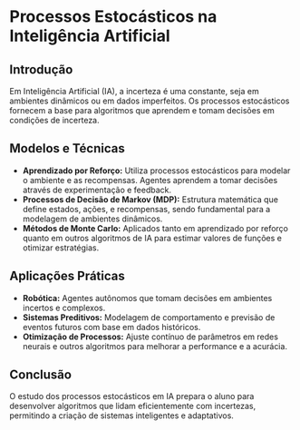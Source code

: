 # Processos Estocásticos na Inteligência Artificial

## Introdução
Em Inteligência Artificial (IA), a incerteza é uma constante, seja em ambientes dinâmicos ou em dados imperfeitos. Os processos estocásticos fornecem a base para algoritmos que aprendem e tomam decisões em condições de incerteza.

## Modelos e Técnicas
- **Aprendizado por Reforço:** Utiliza processos estocásticos para modelar o ambiente e as recompensas. Agentes aprendem a tomar decisões através de experimentação e feedback.
- **Processos de Decisão de Markov (MDP):** Estrutura matemática que define estados, ações, e recompensas, sendo fundamental para a modelagem de ambientes dinâmicos.
- **Métodos de Monte Carlo:** Aplicados tanto em aprendizado por reforço quanto em outros algoritmos de IA para estimar valores de funções e otimizar estratégias.

## Aplicações Práticas
- **Robótica:** Agentes autônomos que tomam decisões em ambientes incertos e complexos.
- **Sistemas Preditivos:** Modelagem de comportamento e previsão de eventos futuros com base em dados históricos.
- **Otimização de Processos:** Ajuste contínuo de parâmetros em redes neurais e outros algoritmos para melhorar a performance e a acurácia.

## Conclusão
O estudo dos processos estocásticos em IA prepara o aluno para desenvolver algoritmos que lidam eficientemente com incertezas, permitindo a criação de sistemas inteligentes e adaptativos.
